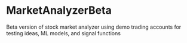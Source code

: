 # MarketAnalyzerBeta
Beta version of stock market analyzer using demo trading accounts for testing ideas, ML models, and signal functions
